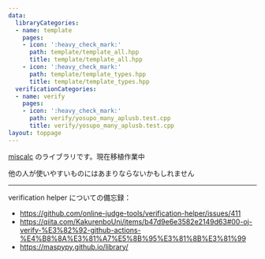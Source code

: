 ```yaml
---
data:
  libraryCategories:
  - name: template
    pages:
    - icon: ':heavy_check_mark:'
      path: template/template_all.hpp
      title: template/template_all.hpp
    - icon: ':heavy_check_mark:'
      path: template/template_types.hpp
      title: template/template_types.hpp
  verificationCategories:
  - name: verify
    pages:
    - icon: ':heavy_check_mark:'
      path: verify/yosupo_many_aplusb.test.cpp
      title: verify/yosupo_many_aplusb.test.cpp
layout: toppage
---
```

[miscalc](https://x.com/miscalc53) のライブラリです。現在移植作業中

他の人が使いやすいものにはあまりならないかもしれません

---

verification helper についての備忘録：
- https://github.com/online-judge-tools/verification-helper/issues/411
- https://qiita.com/KakurenboUni/items/b47d9e6e3582e2149d63#00-oj-verify-%E3%82%92-github-actions-%E4%B8%8A%E3%81%A7%E5%8B%95%E3%81%8B%E3%81%99
- https://maspypy.github.io/library/
